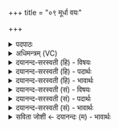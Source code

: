 +++
title = "०९ मूर्धा वयः"

+++
<details><summary>पदपाठः</summary>

मू॒र्धा। वयः॑। प्र॒जाप॑ति॒रिति॑ प्र॒जाऽप॑तिः। छन्दः॑। क्ष॒त्रम्। वयः॑। मय॑न्दम्। छन्दः॑। वि॒ष्ट॒म्भः। वयः॑। अधि॑पति॒रित्यधि॑ऽपतिः। छन्दः॑। वि॒श्वक॒र्म्मेति॑ वि॒श्वऽक॑र्म्मा। वयः॑। प॒र॒मे॒ष्ठी। प॒र॒मे॒स्थीति॑ परमे॒ऽस्थी। छन्दः॑। ब॒स्तः। वयः॑। वि॒ब॒लमिति॑ विऽब॒लम्। छन्दः॑। वृष्णिः॑। वयः॑। वि॒शा॒लमिति॑ विऽशा॒लम्। छन्दः॑। पुरु॑षः। वयः॑। त॒न्द्रम्। छन्दः॑। व्या॒घ्रः। वयः॑। अना॑धृष्टम्। छन्दः॑। सि॒ꣳहः। वयः॑। छ॒दिः। छन्दः॑। प॒ष्ठ॒वाडिति॑ पष्ठ॒ऽवाट्। वयः॑। बृ॒ह॒ती। छन्दः॑। उ॒क्षा। वयः॑। क॒कुप्। छन्दः॑। ऋ॒ष॒भः। वयः॑। स॒तोबृ॑ह॒तीति॑ स॒तःऽबृ॑हती। छन्दः॑। ९।
</details>

<details><summary>अधिमन्त्रम् (VC)</summary>

- प्रजापत्यादयो देवताः
- विश्वेदेवा ऋषयः
- निचृद्ब्राह्मी पङ्क्तिः, शक्वरी
- पञ्चमः, धैवतः
</details>

<details><summary>दयानन्द-सरस्वती (हि) - विषयः</summary>

फिर भी वही विषय अगले मन्त्र में कहा है ॥
</details>

<details><summary>दयानन्द-सरस्वती (हि) - पदार्थः</summary>

पदार्थान्वयभाषाः -  हे स्त्रि वा पुरुष ! (मूर्धा) शिर के तुल्य उत्तम ब्राह्मण का कुल (प्रजापतिः) प्रजा के रक्षक राजा के समान तू (वयः) कामना के योग्य (मयन्दम्) सुखदायक (छन्दः) बलयुक्त (क्षत्रम्) क्षत्रिय कुल को प्ररेणा कर (विष्टम्भः) वैश्यों की रक्षा का हेतु (अधिपतिः) अधिष्ठाता पुरुष नृप के समान तू (वयः) न्याय विनय को प्राप्त हुए (छन्दः) स्वाधीन पुरुष को प्रेरणा कर (विश्वकर्म्मा) सब उत्तम कर्म करने हारे (परमेष्ठी) सब के स्वामी राजा के समान तू (वयः) चाहने योग्य (छन्दः) स्वतन्त्रता को (एरय) बढ़ाइये (वस्तः) व्यवहारों से युक्त पुरुष के समान तू (वयः) अनेक प्रकार के व्यवहारों में व्यापी (विबलम्) विविध बल के हेतु (छन्दः) आनन्द को बढ़ा (वृष्णिः) सुख के सेचनेवाले के सदृश तू (विशालम्) विस्तारयुक्त (वयः) सुखदायक (छन्दः) स्वतन्त्रता को बढ़ा (पुरुषः) पुरुषार्थयुक्त जन के तुल्य तू (वयः) चाहने योग्य (तन्द्रम्) कुटुम्ब के धारणरूप कर्म्म और (छन्दः) बल को बढ़ा (व्याघ्रः) जो विविध प्रकार के पदार्थों को अच्छे प्रकार सूँघता है, उस जन्तु के तुल्य राजा तू (वयः) चाहने योग्य (अनाधृष्टम्) दृढ़ (छन्दः) बल को बढ़ा (सिंहः) पशु आदि को मारने हारे सिंह के समान पराक्रमी राजा तू (वयः) पराक्रम के साथ (छदिः) निरोध और (छन्दः) प्रकाश को बढ़ा (पष्ठवाट्) पीठ से बोझ उठानेवाले ऊँट आदि के सदृश वैश्य तू (बृहती) बड़े (वयः) बलयुक्त (छन्दः) पराक्रम को प्रेरणा कर (उक्षा) सींचने हारे बैल के तुल्य शूद्र तू (वयः) अति बल का हेतु (ककुप्) दिशाओं और (छन्दः) आनन्द को बढ़ा (ऋषभः) शीघ्रगन्ता पशु के तुल्य भृत्य तू (वयः) बल के साथ (सतोबृहती) उत्तम बड़ी (छन्दः) स्वतन्त्रता की प्रेरणा कर ॥९ ॥
</details>

<details><summary>दयानन्द-सरस्वती (हि) - भावार्थः</summary>

भावार्थभाषाः -  इस मन्त्र में श्लेष और वाचकलुप्तोपमालङ्कार हैं और पूर्व मन्त्र से एरय पद की अनुवृत्ति आती है। स्त्री-पुरुषों को चाहिये कि ब्राह्मण आदि वर्णों को स्वतन्त्र कर वेदादि शास्त्रों का प्रचार, आलस्यादि त्याग और शत्रुओं का निवारण करके बड़े बल को सदा बढ़ाया करें ॥९ ॥
</details>

<details><summary>दयानन्द-सरस्वती (सं) - विषयः</summary>

पुनस्तमेव विषयमाह ॥
</details>

<details><summary>दयानन्द-सरस्वती (सं) - पदार्थः</summary>

पदार्थान्वयभाषाः -  हे स्त्रि पुरुष वा ! मूर्धा प्रजापतिरिव त्वं वयो मयन्दं छन्दः क्षत्रमेरय, विष्टम्भोऽधिपतिरिव त्वं वयश्छन्द एरय, विश्वकर्मा परमेष्ठीव त्वं वयश्छन्द एरय, वस्त इव त्वं वयो विबलं छन्द एरय, वृष्णिरिव त्वं विशालं वयश्छन्द एरय। पुरुष इव त्वं वयस्तन्द्रं छन्द एरय, व्याघ्र इव त्वं वयोनाधृष्ट छन्द एरय, सिंह इव त्वं वयश्छदिश्छन्द एरय, पष्ठवाडिव त्वं बृहती वयश्छन्द एरय, उक्षेव त्वं वयः ककुप्छन्द एरय, ऋषभ इव त्वं वयः सतोबृहती छन्द एरय प्रेरय ॥९ ॥
</details>

<details><summary>दयानन्द-सरस्वती (सं) - भावार्थः</summary>

भावार्थभाषाः -  अत्र श्लेषवाचकलुप्तोपमालङ्कारौ। एरयेति पूर्वस्मान्मन्त्रादनुवर्त्तते। स्त्रीपुरुषैर्ब्राह्मणादिवर्णान् स्वच्छन्दान् संपाद्य वेदादीन् प्रचार्य्यालस्यादिकं त्यक्त्वा शत्रून्निवार्य्य महद् बलं सदा वर्द्धनीयम् ॥९ ॥
</details>

<details><summary>सविता जोशी ← दयानन्दः (म) - भावार्थः</summary>

भावार्थभाषाः -  या मंत्रात श्लेष व वाचकलुप्तोपमालंकार आहेत. या पूर्वीच्या मंत्रातील ‘एरय’ पदाची येथे अनुवृत्ती झालेली आहे. स्त्री-पुरुषांनी ब्राह्मण, क्षत्रिय, वैश्य, शुद्र व शत्रूंचे निवारण करावे आणि अत्यंत बलवान व्हावे.
</details>